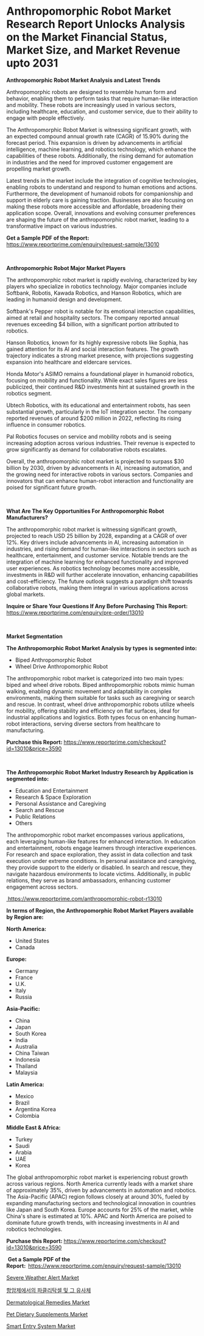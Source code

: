 <p><h1>Anthropomorphic Robot Market Research Report Unlocks Analysis on the Market Financial Status, Market Size, and Market Revenue upto 2031</h1></p><p><strong>Anthropomorphic Robot Market Analysis and Latest Trends</strong></p>
<p><p>Anthropomorphic robots are designed to resemble human form and behavior, enabling them to perform tasks that require human-like interaction and mobility. These robots are increasingly used in various sectors, including healthcare, education, and customer service, due to their ability to engage with people effectively.</p><p>The Anthropomorphic Robot Market is witnessing significant growth, with an expected compound annual growth rate (CAGR) of 15.90% during the forecast period. This expansion is driven by advancements in artificial intelligence, machine learning, and robotics technology, which enhance the capabilities of these robots. Additionally, the rising demand for automation in industries and the need for improved customer engagement are propelling market growth.</p><p>Latest trends in the market include the integration of cognitive technologies, enabling robots to understand and respond to human emotions and actions. Furthermore, the development of humanoid robots for companionship and support in elderly care is gaining traction. Businesses are also focusing on making these robots more accessible and affordable, broadening their application scope. Overall, innovations and evolving consumer preferences are shaping the future of the anthropomorphic robot market, leading to a transformative impact on various industries.</p></p>
<p><strong>Get a Sample PDF of the Report:&nbsp;</strong> <a href="https://www.reportprime.com/enquiry/request-sample/13010">https://www.reportprime.com/enquiry/request-sample/13010</a></p>
<p>&nbsp;</p>
<p><strong>Anthropomorphic Robot Major Market Players</strong></p>
<p><p>The anthropomorphic robot market is rapidly evolving, characterized by key players who specialize in robotics technology. Major companies include Softbank, Robotis, Kawada Robotics, and Hanson Robotics, which are leading in humanoid design and development. </p><p>Softbank's Pepper robot is notable for its emotional interaction capabilities, aimed at retail and hospitality sectors. The company reported annual revenues exceeding $4 billion, with a significant portion attributed to robotics. </p><p>Hanson Robotics, known for its highly expressive robots like Sophia, has gained attention for its AI and social interaction features. The growth trajectory indicates a strong market presence, with projections suggesting expansion into healthcare and eldercare services.</p><p>Honda Motor's ASIMO remains a foundational player in humanoid robotics, focusing on mobility and functionality. While exact sales figures are less publicized, their continued R&D investments hint at sustained growth in the robotics segment.</p><p>Ubtech Robotics, with its educational and entertainment robots, has seen substantial growth, particularly in the IoT integration sector. The company reported revenues of around $200 million in 2022, reflecting its rising influence in consumer robotics.</p><p>Pal Robotics focuses on service and mobility robots and is seeing increasing adoption across various industries. Their revenue is expected to grow significantly as demand for collaborative robots escalates.</p><p>Overall, the anthropomorphic robot market is projected to surpass $30 billion by 2030, driven by advancements in AI, increasing automation, and the growing need for interactive robots in various sectors. Companies and innovators that can enhance human-robot interaction and functionality are poised for significant future growth.</p></p>
<p>&nbsp;</p>
<p><strong>What Are The Key Opportunities For Anthropomorphic Robot Manufacturers?</strong></p>
<p><p>The anthropomorphic robot market is witnessing significant growth, projected to reach USD 25 billion by 2028, expanding at a CAGR of over 12%. Key drivers include advancements in AI, increasing automation in industries, and rising demand for human-like interactions in sectors such as healthcare, entertainment, and customer service. Notable trends are the integration of machine learning for enhanced functionality and improved user experiences. As robotics technology becomes more accessible, investments in R&D will further accelerate innovation, enhancing capabilities and cost-efficiency. The future outlook suggests a paradigm shift towards collaborative robots, making them integral in various applications across global markets.</p></p>
<p><strong>Inquire or Share Your Questions If Any Before Purchasing This Report:</strong> <a href="https://www.reportprime.com/enquiry/pre-order/13010">https://www.reportprime.com/enquiry/pre-order/13010</a></p>
<p>&nbsp;</p>
<p><strong>Market Segmentation</strong></p>
<p><strong>The Anthropomorphic Robot Market Analysis by types is segmented into:</strong></p>
<p><ul><li>Biped Anthropomorphic Robot</li><li>Wheel Drive Anthropomorphic Robot</li></ul></p>
<p><p>The anthropomorphic robot market is categorized into two main types: biped and wheel drive robots. Biped anthropomorphic robots mimic human walking, enabling dynamic movement and adaptability in complex environments, making them suitable for tasks such as caregiving or search and rescue. In contrast, wheel drive anthropomorphic robots utilize wheels for mobility, offering stability and efficiency on flat surfaces, ideal for industrial applications and logistics. Both types focus on enhancing human-robot interactions, serving diverse sectors from healthcare to manufacturing.</p></p>
<p><strong>Purchase this Report:&nbsp;</strong><a href="https://www.reportprime.com/checkout?id=13010&price=3590">https://www.reportprime.com/checkout?id=13010&price=3590</a></p>
<p>&nbsp;</p>
<p><strong>The Anthropomorphic Robot Market Industry Research by Application is segmented into:</strong></p>
<p><ul><li>Education and Entertainment</li><li>Research & Space Exploration</li><li>Personal Assistance and Caregiving</li><li>Search and Rescue</li><li>Public Relations</li><li>Others</li></ul></p>
<p><p>The anthropomorphic robot market encompasses various applications, each leveraging human-like features for enhanced interaction. In education and entertainment, robots engage learners through interactive experiences. For research and space exploration, they assist in data collection and task execution under extreme conditions. In personal assistance and caregiving, they provide support to the elderly or disabled. In search and rescue, they navigate hazardous environments to locate victims. Additionally, in public relations, they serve as brand ambassadors, enhancing customer engagement across sectors.</p></p>
<p><a href="https://www.reportprime.com/anthropomorphic-robot-r13010">&nbsp;https://www.reportprime.com/anthropomorphic-robot-r13010</a></p>
<p><strong>In terms of Region, the Anthropomorphic Robot Market Players available by Region are:</strong></p>
<p>
    <p> <strong> North America: </strong>
        <ul>
            <li>United States</li>
            <li>Canada</li>
        </ul>
        </p> 
    <p> <strong> Europe: </strong>
        <ul>
            <li>Germany</li>
            <li>France</li>
            <li>U.K.</li>
            <li>Italy</li>
            <li>Russia</li>
        </ul>
        </p> 
    <p> <strong> Asia-Pacific: </strong>
        <ul>
            <li>China</li>
            <li>Japan</li>
            <li>South Korea</li>
            <li>India</li>
            <li>Australia</li>
            <li>China Taiwan</li>
            <li>Indonesia</li>
            <li>Thailand</li>
            <li>Malaysia</li>
        </ul>
        </p> 
    <p> <strong> Latin America: </strong>
        <ul>
            <li>Mexico</li>
            <li>Brazil</li>
            <li>Argentina Korea</li>
            <li>Colombia</li>
        </ul>
        </p> 
    <p> <strong> Middle East & Africa: </strong>
        <ul>
            <li>Turkey</li>
            <li>Saudi</li>
            <li>Arabia</li>
            <li>UAE</li>
            <li>Korea</li>
        </ul>
    </p>
    </p>
<p><p>The global anthropomorphic robot market is experiencing robust growth across various regions. North America currently leads with a market share of approximately 35%, driven by advancements in automation and robotics. The Asia-Pacific (APAC) region follows closely at around 30%, fueled by expanding manufacturing sectors and technological innovation in countries like Japan and South Korea. Europe accounts for 25% of the market, while China's share is estimated at 10%. APAC and North America are poised to dominate future growth trends, with increasing investments in AI and robotics technologies.</p></p>
<p><strong>Purchase this Report: </strong><a href="https://www.reportprime.com/checkout?id=13010&price=3590">https://www.reportprime.com/checkout?id=13010&price=3590</a></p>
<p>&nbsp;<strong>Get a Sample PDF of the Report:&nbsp;&nbsp;</strong><a href="https://www.reportprime.com/enquiry/request-sample/13010">https://www.reportprime.com/enquiry/request-sample/13010</a></p>
<p><strong></strong></p>
<p><p><a href="https://medium.com/@cpierre31945/global-severe-weather-alert-market-focus-on-application-end-use-industry-type-equipment-and-72010f69c369">Severe Weather Alert Market</a></p><p><a href="https://medium.com/@brendanmata77/%ED%8C%8C%ED%81%B4%EB%A6%AC%ED%83%81%EC%85%80-%EB%B0%8F-%EA%B7%B8-%EC%9C%A0%EC%82%AC%EC%B2%B4%EC%9D%98-%ED%95%AD%EC%95%94%EC%A0%9C-%EC%8B%9C%EC%9E%A5-%EA%B8%80%EB%A1%9C%EB%B2%8C-%EC%8B%9C%EC%9E%A5-%EB%8F%99%ED%96%A5-%EB%B0%8F-%EC%8B%9C%EC%9E%A5-%EC%98%88%EC%B8%A1-2024-2031-294c28e8f796">항암제에서의 파클리탁셀 및 그 유사체</a></p><p><a href="https://issuu.com/reportprime-2/docs/dermatological-remedies-market-size_593d9a5f405aca">Dermatological Remedies Market</a></p><p><a href="https://www.linkedin.com/pulse/future-trends-global-pet-dietary-supplements-market-insights-lzxfe?trackingId=NKg9e8XLQVO5yjQDdqHoKA%3D%3D">Pet Dietary Supplements Market</a></p><p><a href="https://medium.com/@henrysullivan626/smart-entry-system-industry-forecast-market-shifts-and-strategic-imperatives-2024-2031-84a44e801448">Smart Entry System Market</a></p></p>